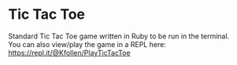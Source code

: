 # Tic Tac Toe

Standard Tic Tac Toe game written in Ruby to be run in the terminal.\
You can also view/play the game in a REPL here: https://repl.it/@Kfollen/PlayTicTacToe